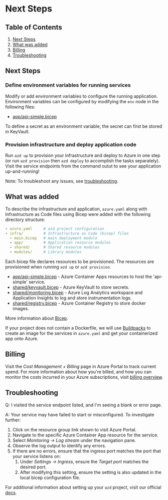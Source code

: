 # Next Steps

## Table of Contents
1. [Next Steps](#next-steps)
2. [What was added](#what-was-added)
3. [Billing](#billing)
4. [Troubleshooting](#troubleshooting)

## Next Steps
### Define environment variables for running services

Modify or add environment variables to configure the running application. Environment variables can be configured by modifying the `env` node in the following files:

- [app/api-simple.bicep](./infra/app/api-simple.bicep)

To define a secret as an environment variable, the secret can first be stored in KeyVault.

### Provision infrastructure and deploy application code

Run `azd up` to provision your infrastructure and deploy to Azure in one step (or run `azd provision` then `azd deploy` to accomplish the tasks separately). Visit the service endpoints from the command outut to see your application up-and-running!

Note: To troubleshoot any issues, see [troubleshooting](#troubleshooting).

## What was added

To describe the infrastructure and application, `azure.yaml` along with Infrastructure as Code files using Bicep were added with the following directory structure:

```yaml
- azure.yaml     # azd project configuration
- infra/         # Infrastructure as Code (bicep) files
  - main.bicep   # main deployment module
  - app/         # Application resource modules
  - shared/      # Shared resource modules
  - modules/     # Library modules
```

Each bicep file declares resources to be provisioned. The resources are provisioned when running `azd up` or `azd provision`.

- [app/api-simple.bicep](./infra/app/api-simple.bicep) - Azure Container Apps resources to host the 'api-simple' service.
- [shared/keyvault.bicep](./infra/shared/keyvault.bicep) - Azure KeyVault to store secrets.
- [shared/monitoring.bicep](./infra/shared/monitoring.bicep) - Azure Log Analytics workspace and Application Insights to log and store instrumentation logs.
- [shared/registry.bicep](./infra/shared/registry.bicep) - Azure Container Registry to store docker images.

More information about [Bicep](https://aka.ms/bicep).

If your project does not contain a Dockerfile, we will use [Buildpacks](https://buildpacks.io/) to create an image for the services in `azure.yaml` and get your containerized app onto Azure. 

## Billing

Visit the *Cost Management + Billing* page in Azure Portal to track current spend. For more information about how you're billed, and how you can monitor the costs incurred in your Azure subscriptions, visit [billing overview](https://learn.microsoft.com/en-us/azure/developer/intro/azure-developer-billing).

## Troubleshooting

Q: I visited the service endpoint listed, and I'm seeing a blank or error page.

A: Your service may have failed to start or misconfigured. To investigate further:

1. Click on the resource group link shown to visit Azure Portal.
2. Navigate to the specific Azure Container App resource for the service.
3. Select *Monitoring -> Log stream* under the navigation pane.
4. Observe the log output to identify any errors.
5. If there are no errors, ensure that the ingress port matches the port that your service listens on:
    1. Under *Settings -> Ingress*, ensure the *Target port* matches the desired port.
    2. After modifying this setting, ensure the setting is also updated in the local bicep configuration file.

For additional information about setting up your `azd` project, visit our official [docs](https://learn.microsoft.com/en-us/azure/developer/azure-developer-cli/make-azd-compatible?pivots=azd-convert).

